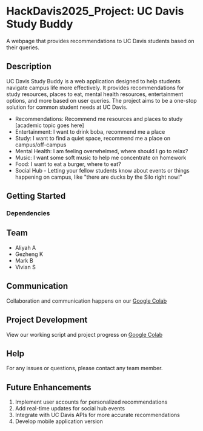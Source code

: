 # HackDavis2025_Project: UC Davis Study Buddy
A webpage that provides recommendations to UC Davis students based on their queries.

## Description
UC Davis Study Buddy is a web application designed to help students navigate campus life more effectively. It provides recommendations for study resources, places to eat, mental health resources, entertainment options, and more based on user queries. The project aims to be a one-stop solution for common student needs at UC Davis.
   - Recommendations: Recommend me resources and places to study [academic topic goes here]
   - Entertainment: I want to drink boba, recommend me a place
   - Study: I want to find a quiet space, recommend me a place on campus/off-campus
   - Mental Health: I am feeling overwhelmed, where should I go to relax? 
   - Music: I want some soft music to help me concentrate on homework
   - Food: I want to eat a burger, where to eat?
   - Social Hub - Letting your fellow students know about events or things happening on campus, like "there are ducks by the Silo right now!"

## Getting Started

### Dependencies

## Team
   - Aliyah A
   - Gezheng K
   - Mark B
   - Vivian S

## Communication
Collaboration and communication happens on our [Google Colab](https://colab.research.google.com/drive/1xd8s3wGSvPnfv4rlWHUSXP08Vzx9xdP4?usp=sharing)

## Project Development
View our working script and project progress on [Google Colab](https://colab.research.google.com/drive/1E2UqUssxm1ouwbwJL_IxvNAXbC3HhQoD?usp=sharing)

## Help
For any issues or questions, please contact any team member.

## Future Enhancements
1. Implement user accounts for personalized recommendations
2. Add real-time updates for social hub events
3. Integrate with UC Davis APIs for more accurate recommendations
4. Develop mobile application version
